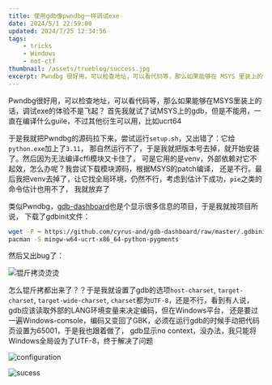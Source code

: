 ```yaml
---
title: 使用gdb像pwndbg一样调试exe
date: 2024/5/1 22:59:00
updated: 2024/7/25 12:34:56
tags:
    - tricks
    - Windows
    - not-ctf
thumbnail: /assets/trueblog/success.jpg
excerpt: Pwndbg 很好用，可以检查地址，可以看代码等，那么如果能够在 MSYS 里装上的话，调试 exe 的体验不是飞起？类似 Pwndbg，gdb-dashboard也是个显示很多信息的项目，手动拉下来作为.gdbinit，效果不错。
---
```


<!--excerpt-->

Pwndbg很好用，可以检查地址，可以看代码等，那么如果能够在MSYS里装上的话，调试exe的体验不是飞起？
首先我就试了试MSYS上的gdb，但是不能用，一直在编译什么guile，不过其他衍生可以用，比如ucrt64

于是我就把Pwndbg的源码拉下来，尝试运行`setup.sh`，又出错了：它给`python.exe`加上了`3.11`，
那自然运行不了，于是我就把版本号去掉，就开始安装了。然后因为无法编译cffi模块又卡住了，
可是它用的是venv，外部依赖对它不起效，怎么办呢？我尝试下载模块源码，根据MSYS的patch编译，
还是不行。最后我把venv去掉了，让它找全局环境，仍然不行，考虑到估计下成功，`pie`之类的命令估计也用不了，
我就放弃了

类似Pwndbg，[gdb-dashboard](https://github.com/cyrus-and/gdb-dashboard)也是个显示很多信息的项目，于是我就按项目所说，
下载了gdbinit文件：

```sh
wget -P ~ https://github.com/cyrus-and/gdb-dashboard/raw/master/.gdbinit
pacman -S mingw-w64-ucrt-x86_64-python-pygments
```

然后又出bug了：

![锟斤拷烫烫烫](/assets/trueblog/gbk.jpg)

怎么锟斤拷都出来了？？于是我就设置了gdb的选项`host-charset`, `target-charset`, `target-wide-charset`,
`charset`都为`UTF-8`，还是不行，看到有人说，gdb应该读取外部的LANG环境变量来决定编码，但在Windows平台，
还是要过一遍Windows-console，编码又变回了GBK，必须在运行gdb的时候手动把代码页设置为65001，于是我也跟着做了，
gdb显示no context，没办法，我只能将Windows全局设为了UTF-8，终于解决了问题

![configuration](/assets/trueblog/conf.png)

![sucess](/assets/trueblog/success.jpg)
